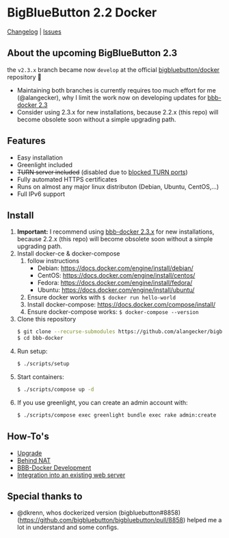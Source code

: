 # BigBlueButton 2.2 Docker

[Changelog](CHANGELOG.md) | [Issues](https://github.com/alangecker/bigbluebutton-docker/issues)

## About the upcoming BigBlueButton 2.3
the `v2.3.x` branch became now `develop` at the official [bigbluebutton/docker](https://github.com/bigbluebutton/docker) repository :tada:
- Maintaining both branches is currently requires too much effort for me (@alangecker), why I limit the work now on developing updates for [bbb-docker 2.3](https://github.com/bigbluebutton/docker)
- Consider using 2.3.x for new installations, because 2.2.x (this repo) will become obsolete soon without a simple upgrading path.

## Features
- Easy installation
- Greenlight included
- ~~TURN server included~~ (disabled due to [blocked TURN ports](https://github.com/bigbluebutton/docker/issues/73))
- Fully automated HTTPS certificates
- Runs on almost any major linux distributon (Debian, Ubuntu, CentOS,...)
- Full IPv6 support

## Install

1. **Important:** I recommend using [bbb-docker 2.3.x](https://github.com/bigbluebutton/docker) for new installations, because 2.2.x (this repo) will become obsolete soon without a simple upgrading path.
1. Install docker-ce & docker-compose
    1. follow instructions
        * Debian: https://docs.docker.com/engine/install/debian/
        * CentOS: https://docs.docker.com/engine/install/centos/
        * Fedora: https://docs.docker.com/engine/install/fedora/
        * Ubuntu: https://docs.docker.com/engine/install/ubuntu/
    2. Ensure docker works with `$ docker run hello-world`
    3. Install docker-compose: https://docs.docker.com/compose/install/
    4. Ensure docker-compose works: `$ docker-compose --version`
5. Clone this repository
   ```sh
   $ git clone --recurse-submodules https://github.com/alangecker/bigbluebutton-docker.git bbb-docker
   $ cd bbb-docker
   ```
6. Run setup:
   ```bash
   $ ./scripts/setup
   ```
7. Start containers:
    ```bash
    $ ./scripts/compose up -d
    ```
8. If you use greenlight, you can create an admin account with:
    ```bash
    $ ./scripts/compose exec greenlight bundle exec rake admin:create
    ```

## How-To's
- [Upgrade](docs/upgrading.md)
- [Behind NAT](docs/behind-nat.md)
- [BBB-Docker Development](docs/development.md)
- [Integration into an existing web server](docs/existing-web-server.md)

## Special thanks to
- @dkrenn, whos dockerized version (bigbluebutton#8858)(https://github.com/bigbluebutton/bigbluebutton/pull/8858) helped me a lot in understand and some configs.
